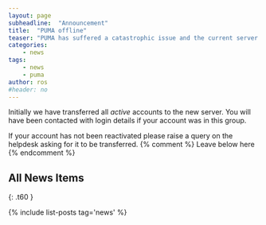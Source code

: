 ```yaml
---
layout: page
subheadline:  "Announcement"
title:  "PUMA offline"
teaser: "PUMA has suffered a catastrophic issue and the current server has had to be taken offline permanently. We have replaced it with a temporary server, PumaTest, whilst we await new hardware."
categories:
    - news
tags:
    - news
    - puma
author: ros
#header: no
---
```

Initially we have transferred all *active* accounts to the new server.  You will have been contacted with login details if your account was in this group. 

If your account has not been reactivated please raise a query on the helpdesk asking for it to be transferred.
{% comment %} Leave below here {% endcomment %}
## All News Items
{: .t60 }

{% include list-posts tag='news' %}

